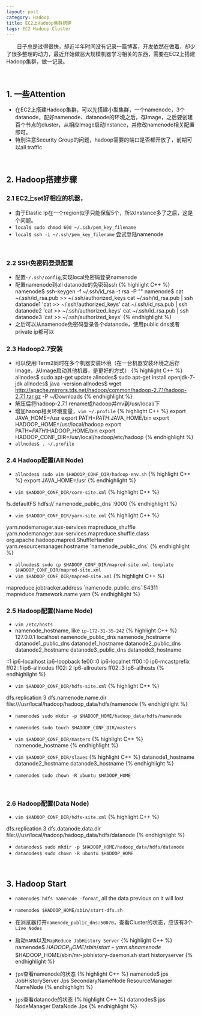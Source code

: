 ```yaml
---
layout: post
category: Hadoop
title: EC2上Hadoop集群搭建
tags: EC2 Hadoop Cluster 
---
```


&emsp;&emsp;日子总是过得很快，却近半年时间没有记录一篇博客，开发依然在做着，却少了很多整理的动力，最近开始做恶大规模机器学习相关的东西，需要在EC2上搭建Hadoop集群，做一记录。

<!--more-->

<br />

## 1. 一些Attention

* 在EC2上搭建Hadoop集群，可以先搭建小型集群，一个namenode，3个datanode，配好namenode、datanode的环境之后，存Image，之后要创建百个节点的cluster，从相应Image启动Instance，并修改namenode相关配置即可。
* 特别注意Security Group的问题，hadoop需要的端口是否都开放了，前期可以all traffic

<br />

## 2. Hadoop搭建步骤

### 2.1 EC2上set好相应的机器，
* 由于Elastic Ip在一个region似乎只能保留5个，所以Instance多了之后，这是个问题。
* `local$ sudo chmod 600 ~/.ssh/pem_key_filename`
* `local$ ssh -i ~/.ssh/pem_key_filename` 尝试登陆namenode


<br />

### 2.2 SSH免密码登录配置
* 配置`~/.ssh/config`,实现local免密码登录namenode
* 配置namenode到all datanode的免密码ssh
{% highlight C++ %}
namenode$ ssh-keygen -f ~/.ssh/id_rsa -t rsa -P ""
namenode$ cat ~/.ssh/id_rsa.pub >> ~/.ssh/authorized_keys
cat ~/.ssh/id_rsa.pub | ssh datanode1 'cat >> ~/.ssh/authorized_keys'
cat ~/.ssh/id_rsa.pub | ssh datanode2 'cat >> ~/.ssh/authorized_keys'
cat ~/.ssh/id_rsa.pub | ssh datanode3 'cat >> ~/.ssh/authorized_keys'
{% endhighlight %}
* 之后可以从namenode免密码登录各个datanode，使用public dns或者private ip都可以

### 2.3 Hadoop2.7安装
* 可以使用ITerm2同时在多个机器安装环境（在一台机器安装环境之后存Image，从Image启动其他机器，是更好的方式）
{% highlight C++ %}
allnodes$ sudo apt-get update
allnodes$ sudo apt-get install openjdk-7-jdk
allnodes$ java -version
allnodes$ wget http://apache.mirrors.tds.net/hadoop/common/hadoop-2.7.1/hadoop-2.7.1.tar.gz -P ~/Downloads
{% endhighlight %}
* 解压后将hadoop-2.7.1 rename成hadoop并mv到/usr/local/下
* 增加haoop相关环境变量，`vim ~/.profile` 
{% highlight C++ %}
export JAVA_HOME=/usr
export PATH=$PATH:$JAVA_HOME/bin
export HADOOP_HOME=/usr/local/hadoop
export PATH=$PATH:$HADOOP_HOME/bin
export HADOOP_CONF_DIR=/usr/local/hadoop/etc/hadoop
{% endhighlight %}
* `allnodes$ . ~/.profile`

### 2.4 Hadoop配置(All Node)
* `allnodes$ sudo vim $HADOOP_CONF_DIR/hadoop-env.sh`
{% highlight C++ %}
export JAVA_HOME=/usr
{% endhighlight %}

* `vim $HADOOP_CONF_DIR/core-site.xml`
{% highlight C++ %}
<configuration>
  <property>
    <name>fs.defaultFS</name>
    <value>hdfs://`namenode_public_dns`:9000</value>
  </property>
</configuration>
{% endhighlight %}

* `vim $HADOOP_CONF_DIR/yarn-site.xml`
{% highlight C++ %}
<configuration>
  <!-- Site specific YARN configuration properties -->
  <property>
    <name>yarn.nodemanager.aux-services</name>
    <value>mapreduce_shuffle</value>
  </property> 
  <property>
    <name>yarn.nodemanager.aux-services.mapreduce.shuffle.class</name>
    <value>org.apache.hadoop.mapred.ShuffleHandler</value>
  </property>
  <property>
    <name>yarn.resourcemanager.hostname</name>
    <value>`namenode_public_dns`</value>
  </property>
</configuration>
{% endhighlight %}

* `allnodes$ sudo cp $HADOOP_CONF_DIR/mapred-site.xml.template $HADOOP_CONF_DIR/mapred-site.xml`
* `vim $HADOOP_CONF_DIR/mapred-site.xml`
{% highlight C++ %}
<configuration>
  <property>
    <name>mapreduce.jobtracker.address</name>
    <value>`namenode_public_dns`:54311</value>
  </property>
  <property>
    <name>mapreduce.framework.name</name>
    <value>yarn</value>
  </property>
</configuration>
{% endhighlight %}

<br />

### 2.5 Hadoop配置(Name Node)
* `vim /etc/hosts`
* namenode_hostname, like `ip-172-31-35-242`
{% highlight C++ %}
127.0.0.1 localhost
namenode_public_dns namenode_hostname
datanode1_public_dns datanode1_hostname
datanode2_public_dns datanode2_hostname
datanode3_public_dns datanode3_hostname

::1 ip6-localhost ip6-loopback
fe00::0 ip6-localnet
ff00::0 ip6-mcastprefix
ff02::1 ip6-allnodes
ff02::2 ip6-allrouters
ff02::3 ip6-allhosts
{% endhighlight %}

* `vim $HADOOP_CONF_DIR/hdfs-site.xml`
{% highlight C++ %}
<configuration>
  <property>
    <name>dfs.replication</name>
    <value>3</value>
  </property>
  <property>
    <name>dfs.namenode.name.dir</name>
    <value>file:///usr/local/hadoop/hadoop_data/hdfs/namenode</value>
  </property>
</configuration>
{% endhighlight %}

* `namenode$ sudo mkdir -p $HADOOP_HOME/hadoop_data/hdfs/namenode`

* `namenode$ sudo touch $HADOOP_CONF_DIR/masters`
* `vim $HADOOP_CONF_DIR/masters`
{% highlight C++ %}
namenode_hostname
{% endhighlight %}

* `vim $HADOOP_CONF_DIR/slaves`
{% highlight C++ %}
datanode1_hostname
datanode2_hostname
datanode3_hostname
{% endhighlight %}

* `namenode$ sudo chown -R ubuntu $HADOOP_HOME`

<br />

### 2.6 Hadoop配置(Data Node)
* `vim $HADOOP_CONF_DIR/hdfs-site.xml`
{% highlight C++ %}
<configuration>
  <property>
    <name>dfs.replication</name>
    <value>3</value>
  </property>
  <property>
    <name>dfs.datanode.data.dir</name>
    <value>file:///usr/local/hadoop/hadoop_data/hdfs/datanode</value>
  </property>
</configuration>
{% endhighlight %}

* `datanodes$ sudo mkdir -p $HADOOP_HOME/hadoop_data/hdfs/datanode`
* `datanodes$ sudo chown -R ubuntu $HADOOP_HOME`

<br />

## 3. Hadoop Start
* `namenode$ hdfs namenode -format`, all the data previous on it will lost
* `namenode$ $HADOOP_HOME/sbin/start-dfs.sh`

* 在浏览器打开`namenode_public_dns:50070`，查看Cluster的状态，应该有3个`Live Nodes`

* 启动`YARN`以及`MapReduce JobHistory Server`
{% highlight C++ %}
namenode$ $HADOOP_HOME/sbin/start-yarn.sh
namenode$ $HADOOP_HOME/sbin/mr-jobhistory-daemon.sh start historyserver
{% endhighlight %}

* `jps`查看namenode的状态
{% highlight C++ %}
namenode$ jps
JobHistoryServer
Jps
SecondaryNameNode
ResourceManager
NameNode
{% endhighlight %}

* `jps`查看datanode的状态
{% highlight C++ %}
datanodes$ jps
NodeManager
DataNode
Jps
{% endhighlight %}